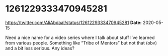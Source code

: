 # 1261229333470945281
https://twitter.com/AliAbdaal/status/1261229333470945281
**Date:** 2020-05-15

Need a nice name for a video series where I talk about stuff I’ve learned from various people. Something like “Tribe of Mentors” but not that (obv) and a bit less serious. Any ideas?
